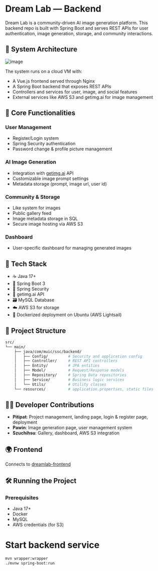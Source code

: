 # Dream Lab — Backend

Dream Lab is a community-driven AI image generation platform. This backend repo is built with Spring Boot and serves REST APIs for user authentication, image generation, storage, and community interactions.

## 🧱 System Architecture

![image](https://github.com/user-attachments/assets/99a709ef-2d21-4d5d-bab0-d12cc1995713)

The system runs on a cloud VM with:
- A Vue.js frontend served through Nginx
- A Spring Boot backend that exposes REST APIs
- Controllers and services for user, image, and social features
- External services like AWS S3 and getimg.ai for image management

## 🎯 Core Functionalities

### User Management
- Register/Login system
- Spring Security authentication
- Password change & profile picture management

### AI Image Generation
- Integration with [getimg.ai](https://getimg.ai/) API
- Customizable image prompt settings
- Metadata storage (prompt, image url, user id)

### Community & Storage
- Like system for images
- Public gallery feed
- Image metadata storage in SQL
- Secure image hosting via AWS S3

### Dashboard
- User-specific dashboard for managing generated images

## 🧰 Tech Stack

- ☕ Java 17+
- 🧩 Spring Boot 3
- 🔐 Spring Security
- 🧠 getimg.ai API
- 🗃️ MySQL Database
- ☁️ AWS S3 for storage
- 🐳 Dockerized deployment on Ubuntu (AWS Lightsail)

## 📁 Project Structure

```bash
src/
└── main/
    ├── java/com/muic/ssc/backend/
    │   ├── Config/         # Security and application config
    │   ├── Controller/     # REST API controllers
    │   ├── Entity/         # JPA entities
    │   ├── Model/          # Request/Response models
    │   ├── Repository/     # Spring Data repositories
    │   ├── Service/        # Business logic services
    │   └── Utils/          # Utility classes
    └── resources/          # application.properties, static files
```

## 🧑‍💻 Developer Contributions

- **Pitipat**: Project management, landing page, login & register page, deployment
- **Pawin**: Image generation page, user management system
- **Szuchihsu**: Gallery, dashboard, AWS S3 integration

## 🌍 Frontend

Connects to [dreamlab-frontend](https://github.com/BothBosu/dreamlab-frontend)

## 🛠 Running the Project

### Prerequisites

- Java 17+
- Docker
- MySQL
- AWS credentials (for S3)

# Start backend service

```bash
mvn wrapper:wrapper
./mvnw spring-boot:run
```
